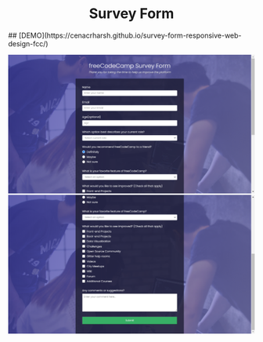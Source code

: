 <h1 align='center'> Survey Form </h1>
## [DEMO](https://cenacrharsh.github.io/survey-form-responsive-web-design-fcc/)

![ss1](./ss1.png)
![ss2](./ss2.png)
